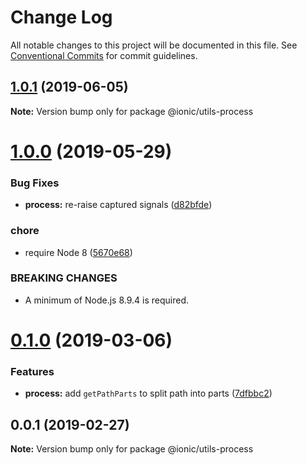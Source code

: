 # Change Log

All notable changes to this project will be documented in this file.
See [Conventional Commits](https://conventionalcommits.org) for commit guidelines.

## [1.0.1](https://github.com/ionic-team/ionic-cli/compare/@ionic/utils-process@1.0.0...@ionic/utils-process@1.0.1) (2019-06-05)

**Note:** Version bump only for package @ionic/utils-process





# [1.0.0](https://github.com/ionic-team/ionic-cli/compare/@ionic/utils-process@0.1.0...@ionic/utils-process@1.0.0) (2019-05-29)


### Bug Fixes

* **process:** re-raise captured signals ([d82bfde](https://github.com/ionic-team/ionic-cli/commit/d82bfde))


### chore

* require Node 8 ([5670e68](https://github.com/ionic-team/ionic-cli/commit/5670e68))


### BREAKING CHANGES

* A minimum of Node.js 8.9.4 is required.





<a name="0.1.0"></a>
# [0.1.0](https://github.com/ionic-team/ionic-cli/compare/@ionic/utils-process@0.0.1...@ionic/utils-process@0.1.0) (2019-03-06)


### Features

* **process:** add `getPathParts` to split path into parts ([7dfbbc2](https://github.com/ionic-team/ionic-cli/commit/7dfbbc2))




<a name="0.0.1"></a>
## 0.0.1 (2019-02-27)




**Note:** Version bump only for package @ionic/utils-process
